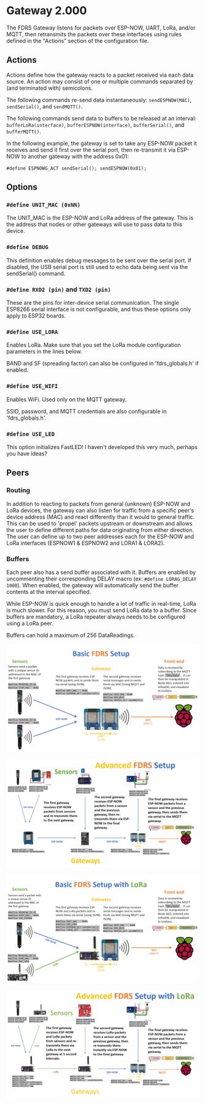 # Gateway 2.000
The FDRS Gateway listens for packets over ESP-NOW, UART, LoRa, and/or MQTT, then retransmits the packets over these interfaces using rules defined in the "Actions" section of the configuration file.

## Actions
Actions define how the gateway reacts to a packet received via each data source. An action may consist of one or multiple commands separated by (and terminated with) semicolons.

The following commands re-send data instantaneously: ```sendESPNOW(MAC)```, ```sendSerial()```, and ```sendMQTT()```.

The following commands send data to buffers to be released at an interval: ```bufferLoRa(interface)```, ```bufferESPNOW(interface)```, ```bufferSerial()```, and ```bufferMQTT()```.

In the following example, the gateway is set to take any ESP-NOW packet it receives and send it first over the serial port, then re-transmit it via ESP-NOW to another gateway with the address 0x01:
```
#define ESPNOWG_ACT sendSerial(); sendESPNOW(0x01);
```

## Options
### ```#define UNIT_MAC (0xNN)```
The UNIT_MAC is the ESP-NOW and LoRa address of the gateway. This is the address that nodes or other gateways will use to pass data to this device.
### ```#define DEBUG```
This definition enables debug messages to be sent over the serial port. If disabled, the USB serial port is still used to echo data being sent via the sendSerial() command.
### ```#define RXD2 (pin)``` and ```TXD2 (pin)```
These are the pins for inter-device serial communication. The single ESP8266 serial interface is not configurable, and thus these options only apply to ESP32 boards. 
### ```#define USE_LORA```
Enables LoRa. Make sure that you set the LoRa module configuration parameters in the lines below.

BAND and SF (spreading factor) can also be configured in 'fdrs_globals.h' if enabled.
### ```#define USE_WIFI```
Enables WiFi. Used only on the MQTT gateway.

SSID, password, and MQTT credentials are also configurable in 'fdrs_globals.h'.
### ```#define USE_LED```
This option initializes FastLED! I haven't developed this very much, perhaps you have ideas?

## Peers
### Routing
In addition to reacting to packets from general (unknown) ESP-NOW and LoRa devices, the gateway can also listen for traffic from a specific peer's device address (MAC) and react differently than it would to general traffic. This can be used to 'propel' packets upstream or downstream and allows the user to define different paths for data originating from either direction. The user can define up to two peer addresses each for the ESP-NOW and LoRa interfaces (ESPNOW1 & ESPNOW2 and LORA1 & LORA2).
### Buffers
Each peer also has a send buffer associated with it. Buffers are enabled by uncommenting their corresponding DELAY macro (ex: ```#define LORAG_DELAY 1000```). When enabled, the gateway will automatically send the buffer contents at the interval specified. 

While ESP-NOW is quick enough to handle a lot of traffic in real-time, LoRa is much slower. For this reason, you must send LoRa data to a buffer. Since buffers are mandatory, a LoRa repeater always needs to be configured using a LoRa peer.

Buffers can hold a maximum of 256 DataReadings. 





![Basic](/FDRS_Gateway2000/Basic_Setup.png)

![Advanced](/FDRS_Gateway2000/Advanced_Setup.png)

![Basic LoRa](/FDRS_Gateway2000/Basic_LoRa_Setup.png)

![Advanced LoRa](/FDRS_Gateway2000/Advanced_Setup_LoRa.png)
